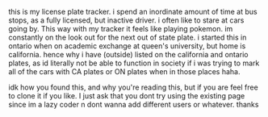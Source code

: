 this is my license plate tracker. 
i spend an inordinate amount of time at bus stops, as a fully licensed, but inactive driver.
i often like to stare at cars going by. This way with my tracker it feels like playing pokemon. 
im constantly on the look out for the next out of state plate. 
i started this in ontario when on academic exchange at queen's university, but home is california.
hence why i have (outside) listed on the california and ontario plates, as id literally not be able to function in society if 
i was trying to mark all of the cars with CA plates or ON plates when in those places haha. 

idk how you found this, and why you're reading this, but if you are feel free to clone it if you like. I just ask that you dont 
try using the existing page since im a lazy coder n dont wanna add different users or whatever. thanks
